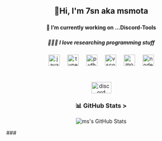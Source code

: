 <h2 align="center">👋Hi, I'm 7sn aka msmota</h2>

###

<h4 align="center">🔭 I’m currently working on ...Discord-Tools</h4>

###

<h5 align="center">🕵🏼‍♂️ I love researching programming stuff</h5>

###

<div align="center">
  <img src="https://cdn.jsdelivr.net/gh/devicons/devicon/icons/javascript/javascript-original.svg" height="30" alt="javascript logo"  />
  <img width="12" />
  <img src="https://cdn.jsdelivr.net/gh/devicons/devicon/icons/typescript/typescript-original.svg" height="30" alt="typescript logo"  />
  <img width="12" />
  <img src="https://cdn.jsdelivr.net/gh/devicons/devicon/icons/python/python-original.svg" height="30" alt="python logo"  />
  <img width="12" />
  <img src="https://cdn.jsdelivr.net/gh/devicons/devicon/icons/vscode/vscode-original.svg" height="30" alt="vscode logo"  />
  <img width="12" />
  <img src="https://cdn.jsdelivr.net/gh/devicons/devicon/icons/mongodb/mongodb-original.svg" height="30" alt="mongodb logo"  />
  <img width="12" />
  <img src="https://cdn.jsdelivr.net/gh/devicons/devicon/icons/nodejs/nodejs-original.svg" height="30" alt="nodejs logo"  />
</div>

###

<br clear="both">

<div align="center">
  <a href="https://discord.gg/al3" target="_blank">
    <img src="https://raw.githubusercontent.com/maurodesouza/profile-readme-generator/master/src/assets/icons/social/discord/default.svg" width="53" height="30" alt="discord logo"  />
  </a>
</div>

###

<h3 align="center">📊 GitHub Stats ></h3>
<p align="center">
  <img src="https://github-readme-stats.vercel.app/api?username=7sn-MSMOTA&show_icons=true&locale=en&theme=dark" alt="ms's GitHub Stats" />
</p>
###
